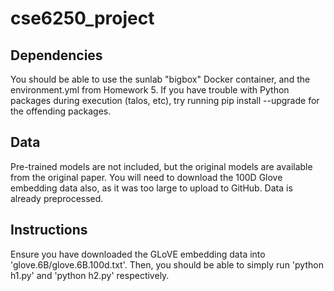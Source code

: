 # cse6250_project

## Dependencies
You should be able to use the sunlab "bigbox" Docker container, and the environment.yml from Homework 5. If you have trouble with Python packages during execution (talos, etc), try running pip install --upgrade for the offending packages.

## Data
Pre-trained models are not included, but the original models are available from the original paper. You will need to download the 100D Glove embedding data also, as it was too large to upload to GitHub. Data is already preprocessed.

## Instructions
Ensure you have downloaded the GLoVE embedding data into 'glove.6B/glove.6B.100d.txt'. Then, you should be able to simply run 'python h1.py' and 'python h2.py' respectively.
